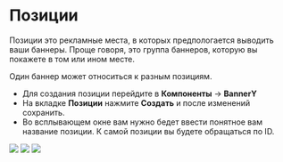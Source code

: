 # Позиции

Позиции это рекламные места, в которых предпологается выводить ваши баннеры. Проще говоря, это группа баннеров, которую вы покажете в том или ином месте.

Один баннер может относиться к разным позициям.

* Для создания позиции перейдите в **Компоненты** -> **BannerY**
* На вкладке **Позиции** нажмите **Создать** и после изменений сохранить.
* Во всплывающем окне вам нужно бедет ввести понятное вам название позиции. К самой позиции вы будете обращаться по ID.

[![](https://file.modx.pro/files/e/a/d/eada167eaf16509c676548a84430f284s.jpg)](https://file.modx.pro/files/e/a/d/eada167eaf16509c676548a84430f284.png)
[![](https://file.modx.pro/files/2/0/f/20f18bbeae2329f068cb16bc77368388s.jpg)](https://file.modx.pro/files/2/0/f/20f18bbeae2329f068cb16bc77368388.png)
[![](https://file.modx.pro/files/f/7/8/f7833d45e234d2e63d571a9d71b933e4s.jpg)](https://file.modx.pro/files/f/7/8/f7833d45e234d2e63d571a9d71b933e4.png)
